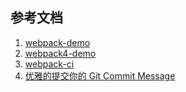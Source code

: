 
## 参考文档

1. [webpack-demo](https://github.com/carloluis/webpack-demo)
2. [webpack4-demo](https://github.com/jdf2e/webpack4-demo)
3. [webpack-ci](https://github.com/Faithree/webpack-ci)
4. [优雅的提交你的 Git Commit Message](https://zhuanlan.zhihu.com/p/34223150)
